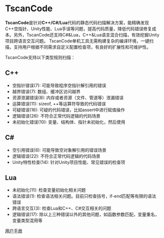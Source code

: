 # TscanCode
**TscanCode**是针对**C++/C#/Lua**代码的静态代码扫描解决方案，能精确发现C++空指针、Unity性能、Lua手误等问题，提高代码质量，降低代码错误修复成本。另外，TscanCode还支持C#&Lua，C++&Lua语言混合扫描，有效挖掘Unity项目跨语言交互问题。
TscanCode单机工具无需构建复杂的编译环境，一键扫描，支持用户根据不同需求自定义配置检查项，有良好的扩展性和可维护性。

TscanCode支持以下类型规则扫描：

## C++
* 空指针错误(7): 可能导致程序空指针解引用的错误
* 越界错误(7): 数组、缓冲区访问越界
* 资源泄漏错误(8): 内存或者资源（文件、管道等）泄漏错误
* 运算错误(11): sizeof, ++等运算符导致的代码错误
* 可疑错误(16): 可疑的代码错误，比如assert中进行赋值操作
* 逻辑错误(26): 不符合正常代码逻辑的代码场景
* 未初始化错误(10): 变量、结构体、指针未初始化，然后使用

## C#
* 空引用错误(6): 可能导致空对象解引用的错误场景
* 逻辑错误(22): 不符合正常代码逻辑的代码场景
* Unity特性检查(14): 针对Unity项目性能、常见错误的检查项

## Lua					 
* 未初始化(11): 检查变量初始化相关问题
* 语法错误(1): 检查语法相关问题。目前只检查括号，if-end匹配等有限的语法错误
* 跨语言交互(3): 检查Lua和C++、C#交互相关的问题
* 逻辑错误(17): 除以上三种错误以外的其他问题，如函数参数匹配，变量重名，变量类型混用等

[用户手册](./document/TscanCode用户手册.pdf)


